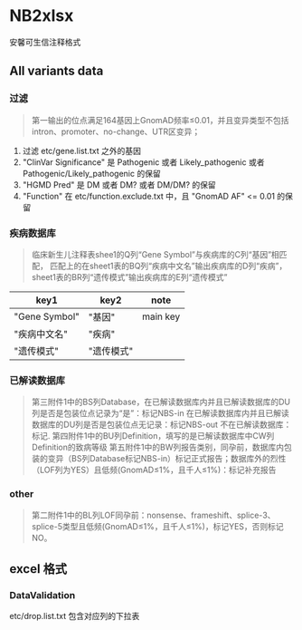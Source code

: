 # NB2xlsx
安馨可生信注释格式

## All variants data

### 过滤
>第一输出的位点满足164基因上GnomAD频率≤0.01，并且变异类型不包括intron、promoter、no-change、UTR区变异；
>
1. 过滤 etc/gene.list.txt 之外的基因
2. "ClinVar Significance" 是 Pathogenic 或者 Likely_pathogenic 或者 Pathogenic/Likely_pathogenic 的保留
3. "HGMD Pred" 是 DM 或者 DM? 或者 DM/DM? 的保留
2. "Function" 在 etc/function.exclude.txt 中，且 "GnomAD AF" <= 0.01 的保留

### 疾病数据库
>临床新生儿注释表shee1的Q列“Gene Symbol”与疾病库的C列“基因”相匹配，
>匹配上的在sheet1表的BQ列“疾病中文名”输出疾病库的D列“疾病”，sheet1表的BR列“遗传模式”输出疾病库的E列“遗传模式”

key1|key2|note
-|-|-
"Gene Symbol"|"基因"|main key
"疾病中文名"|"疾病"|
"遗传模式"|"遗传模式"|

### 已解读数据库
>第三附件1中的BS列Database，在已解读数据库内并且已解读数据库的DU列是否是包装位点记录为“是”：标记NBS-in
                         在已解读数据库内并且已解读数据库的DU列是否是包装位点无记录：标记NBS-out
                         不在已解读数据库：标记.
>第四附件1中的BU列Definition，填写的是已解读数据库中CW列Definition的致病等级
>第五附件1中的BW列报告类别，同孕前，数据库内包装的变异（BS列Database标记NBS-in）标记正式报告；数据库外的烈性（LOF列为YES）且低频(GnomAD≤1%，且千人≤1%)：标记补充报告

### other
>第二附件1中的BL列LOF同孕前：nonsense、frameshift、splice-3、splice-5类型且低频(GnomAD≤1%，且千人≤1%)，标记YES，否则标记NO。


## excel 格式
### DataValidation
etc/drop.list.txt 包含对应列的下拉表

